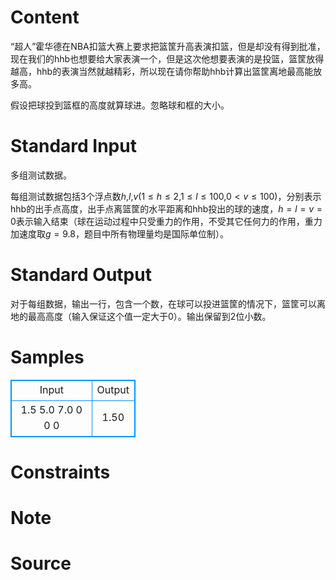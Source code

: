 
# Content

“超人”霍华德在NBA扣篮大赛上要求把篮筐升高表演扣篮，但是却没有得到批准，现在我们的hhb也想要给大家表演一个，但是这次他想要表演的是投篮，篮筐放得越高，hhb的表演当然就越精彩，所以现在请你帮助hhb计算出篮筐离地最高能放多高。

假设把球投到篮框的高度就算球进。忽略球和框的大小。

# Standard Input

多组测试数据。

每组测试数据包括$3$个浮点数$h$,$l$,$v$($1\leq h\leq 2$,$1\leq l\leq 100$,$0<v\leq 100$)，分别表示hhb的出手点高度，出手点离篮筐的水平距离和hhb投出的球的速度，$h=l=v=0$表示输入结束（球在运动过程中只受重力的作用，不受其它任何力的作用，重力加速度取$g=9.8$，题目中所有物理量均是国际单位制）。

# Standard Output

对于每组数据，输出一行，包含一个数，在球可以投进篮筐的情况下，篮筐可以离地的最高高度（输入保证这个值一定大于$0$）。输出保留到$2$位小数。

# Samples

<style>
        table,table tr th, table tr td { border:1px solid #0094ff; }
        table { width: 200px; min-height: 25px; line-height: 25px; text-align: center; border-collapse: collapse;}   
    </style>
<table>
	<tr>
		<td>Input</td>
		<td>Output</td>
	</tr>
<tr><td>1.5 5.0 7.0
0 0 0</td><td>1.50</td></tr></table>


# Constraints



# Note



# Source


